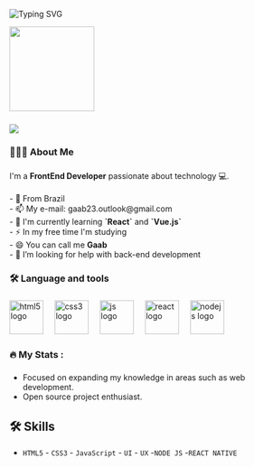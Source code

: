 <div align="left">
  
![Typing SVG](https://readme-typing-svg.demolab.com?font=Fira+Code&weight=900&size=25&pause=1000&color=3783FF&width=435&lines=Hey+there%2C+I'm+Gabriel+%F0%9F%91%8B%F0%9F%8F%BE)

</div>

<div align="left">
  <img height="150" src="https://avatars.githubusercontent.com/u/122336149?v=4"  />
</div>

###

<div align="left">
  <img src="https://visitor-badge.laobi.icu/badge?page_id=gabrielmarques23.gabrielmarques23/README.md"  />
</div>

###

<h3 align="left"> 👨🏾‍💻 About Me</h3>

###

<p align="left">I'm a <strong>FrontEnd Developer</strong> passionate about technology 💻. <br>
  <br>-  📍  From Brazil
  <br>- 📫 My e-mail: gaab23.outlook@gmail.com
  <br>- 🧠 I'm currently learning <strong>`React`</strong> and <strong>`Vue.js`</strong>
  <br>- ⚡ In my free time I'm studying
  <br>- 😄 You can call me <strong>Gaab</strong>
  <br>- 🤔 I’m looking for help with back-end development
</p>

###

<h3 align="left">🛠 Language and tools</h3>

###

<div align="left">
  <img src="https://img.icons8.com/color/48/html-5--v1.png" height="60" alt="html5 logo"  />
  <img width="12" />
  <img src="https://img.icons8.com/color/48/css3.png" height="60" alt="css3 logo"  />
  <img width="12" />
  <img src="https://img.icons8.com/fluency/48/javascript.png" height="60" alt="js logo"  />
  <img width="12" />
  <img src="https://img.icons8.com/nolan/64/react-native.png" height="60" alt="react logo" />
  <img width="12" />
  <img src="https://img.icons8.com/fluency/48/node-js.png" height="60" alt="nodejs logo" />
  <img width="12" />
</div>

###

<h3 align="left">🔥   My Stats :</h3>

###

<div align="center">

</div>

###
 

- Focused on expanding my knowledge in areas such as web development.
- Open source project enthusiast.
  

## 🛠 Skills

- `HTML5`   - `CSS3`    - `JavaScript`   - `UI`   - `UX`   -`NODE JS`   -`REACT NATIVE`



